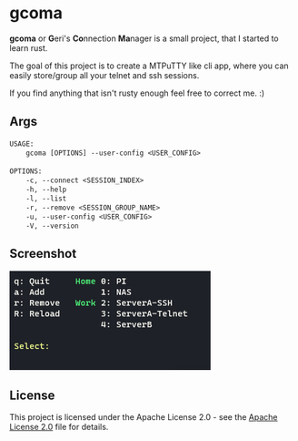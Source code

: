 # gcoma

**gcoma** or **G**eri's **Co**nnection **Ma**nager is a small project, that I started to learn rust.

The goal of this project is to create a MTPuTTY like cli app, where you can easily store/group all your telnet and ssh sessions.

If you find anything that isn't rusty enough feel free to correct me. :)

## Args
```
USAGE:
    gcoma [OPTIONS] --user-config <USER_CONFIG>

OPTIONS:
    -c, --connect <SESSION_INDEX>
    -h, --help
    -l, --list
    -r, --remove <SESSION_GROUP_NAME>
    -u, --user-config <USER_CONFIG>
    -V, --version
```

## Screenshot

![screenshot](./img/screenshot.png)

## License
This project is licensed under the Apache License 2.0 - see the [Apache License 2.0](LICENSE) file for details.
